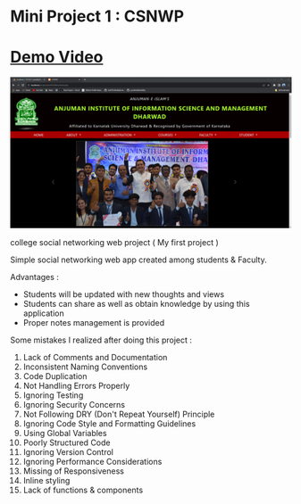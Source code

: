 # Mini Project 1 : CSNWP 

# <a href="https://www.linkedin.com/posts/shafiulla-attar-b4a716252_webdeveloper-fullstackdevelopment-php-activity-7119320716650418176-psRA?utm_source=share&utm_medium=member_desktop">Demo Video</a>

<img src="./images/csnwp.png" style="width:100%;height: 500">


college social networking web project ( My first project )

Simple social networking web app created among students & Faculty.

Advantages :

* Students will be updated with new thoughts and views
* Students can share as well as obtain knowledge by using this application
* Proper notes management is provided


Some mistakes I realized after doing this project :

1. Lack of Comments and Documentation
2. Inconsistent Naming Conventions
3. Code Duplication
4. Not Handling Errors Properly
5. Ignoring Testing
6. Ignoring Security Concerns
7. Not Following DRY (Don't Repeat Yourself) Principle
8. Ignoring Code Style and Formatting Guidelines
9. Using Global Variables
10. Poorly Structured Code
11. Ignoring Version Control
12. Ignoring Performance Considerations
13. Missing of Responsiveness
14. Inline styling
15. Lack of functions & components
